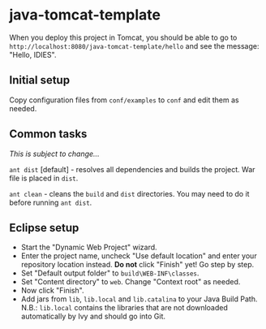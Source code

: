 # java-tomcat-template

When you deploy this project in Tomcat, you should be able to go to `http://localhost:8080/java-tomcat-template/hello` and see the message: "Hello, IDIES".

## Initial setup

Copy configuration files from `conf/examples` to `conf` and edit them as needed.

## Common tasks

*This is subject to change...*

`ant dist` [default] - resolves all dependencies and builds the project. War file is placed in `dist`. 

`ant clean` - cleans the `build` and `dist` directories. You may need to do it before running `ant dist`.


## Eclipse setup

- Start the "Dynamic Web Project" wizard.
- Enter the project name, uncheck "Use default location" and enter your repository location instead. **Do not** click "Finish" yet! Go step by step.
- Set "Default output folder" to `build\WEB-INF\classes`.
- Set "Content directory" to `web`. Change "Context root" as needed.
- Now click "Finish".
- Add jars from `lib`, `lib.local` and `lib.catalina` to your Java Build Path. N.B.: `lib.local` contains the libraries that are not downloaded automatically by Ivy and should go into Git.
